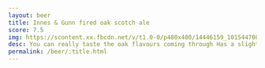 ```yaml
---
layout: beer
title: Innes & Gunn fired oak scotch ale
score: 7.5
img: https://scontent.xx.fbcdn.net/v/t1.0-0/p480x480/14446159_10154470816978745_506619917402895971_n.jpg?oh=a17adaac8f3c029433e504b547c11d33&oe=588FD624
desc: You can really taste the oak flavours coming through Has a slightly strange flavour but overall pretty nice
permalink: /beer/:title.html
---
```


